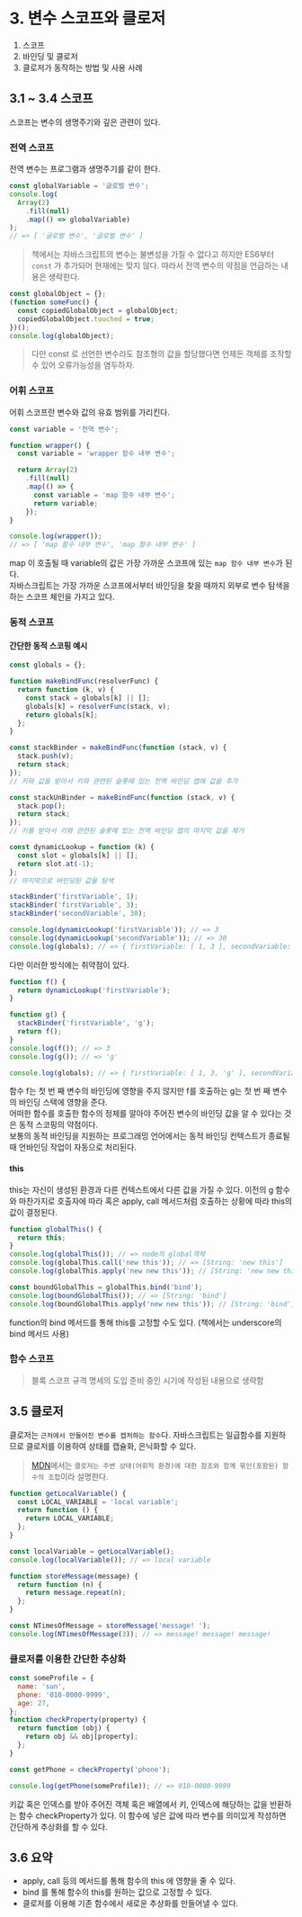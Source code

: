 # 3. 변수 스코프와 클로저

1. 스코프
2. 바인딩 및 클로저
3. 클로저가 동작하는 방법 및 사용 사례

## 3.1 ~ 3.4 스코프

스코프는 변수의 생명주기와 깊은 관련이 있다.

### 전역 스코프

전역 변수는 프로그램과 생명주기를 같이 한다.

```js
const globalVariable = '글로벌 변수';
console.log(
  Array(2)
    .fill(null)
    .map(() => globalVariable)
);
// => [ '글로벌 변수', '글로벌 변수' ]
```

> 책에서는 자바스크립트의 변수는 불변성을 가질 수 없다고 하지만 ES6부터 `const` 가 추가되어 현재에는 맞지 않다.
> 따라서 전역 변수의 약점을 언급하는 내용은 생략한다.

```js
const globalObject = {};
(function someFunc() {
  const copiedGlobalObject = globalObject;
  copiedGlobalObject.touched = true;
})();
console.log(globalObject);
```

> 다만 const 로 선언한 변수라도 참조형의 값을 할당했다면 언제든 객체를 조작할 수 있어 오류가능성을 염두하자.

### 어휘 스코프

어휘 스코프란 변수와 값의 유효 범위를 가리킨다.

```js
const variable = '전역 변수';

function wrapper() {
  const variable = 'wrapper 함수 내부 변수';

  return Array(2)
    .fill(null)
    .map(() => {
      const variable = 'map 함수 내부 변수';
      return variable;
    });
}

console.log(wrapper());
// => [ 'map 함수 내부 변수', 'map 함수 내부 변수' ]
```

map 이 호출될 때 variable의 값은 가장 가까운 스코프에 있는 `map 함수 내부 변수`가 된다.  
자바스크립트는 가장 가까운 스코프에서부터 바인딩을 찾을 때까지 외부로 변수 탐색을 하는 스코프 체인을 가지고 있다.

### 동적 스코프

#### 간단한 동적 스코핑 예시

```js
const globals = {};

function makeBindFunc(resolverFunc) {
  return function (k, v) {
    const stack = globals[k] || [];
    globals[k] = resolverFunc(stack, v);
    return globals[k];
  };
}

const stackBinder = makeBindFunc(function (stack, v) {
  stack.push(v);
  return stack;
});
// 키와 값을 받아서 키와 관련된 슬롯에 있는 전역 바인딩 맵에 값을 추가

const stackUnBinder = makeBindFunc(function (stack, v) {
  stack.pop();
  return stack;
});
// 키를 받아서 키와 관련된 슬롯에 있는 전역 바인딩 맵의 마지막 값을 제거

const dynamicLookup = function (k) {
  const slot = globals[k] || [];
  return slot.at(-1);
};
// 마지막으로 바인딩된 값을 탐색

stackBinder('firstVariable', 1);
stackBinder('firstVariable', 3);
stackBinder('secondVariable', 30);

console.log(dynamicLookup('firstVariable')); // => 3
console.log(dynamicLookup('secondVariable')); // => 30
console.log(globals); // => { firstVariable: [ 1, 3 ], secondVariable: [ 30 ] }
```

다만 이러한 방식에는 취약점이 있다.

```js
function f() {
  return dynamicLookup('firstVariable');
}

function g() {
  stackBinder('firstVariable', 'g');
  return f();
}
console.log(f()); // => 3
console.log(g()); // => 'g'

console.log(globals); // => { firstVariable: [ 1, 3, 'g' ], secondVariable: [ 30 ] }
```

함수 f는 첫 번 째 변수의 바인딩에 영향을 주지 않지만 f를 호출하는 g는 첫 번 째 변수의 바인딩 스택에 영향을 준다.  
어떠한 함수를 호출한 함수의 정체를 알아야 주어진 변수의 바인딩 값을 알 수 있다는 것은 동적 스코핑의 약점이다.  
보통의 동적 바인딩을 지원하는 프로그래밍 언어에서는 동적 바인딩 컨텍스트가 종료될 때 언바인딩 작업이 자동으로 처리된다.

#### this

this는 자신이 생성된 환경과 다른 컨텍스트에서 다른 값을 가질 수 있다. 이전의 g 함수와 마찬가지로 호출자에 따라 혹은 apply, call 메서드처럼 호출하는 상황에 따라 this의 값이 결정된다.

```js
function globalThis() {
  return this;
}
console.log(globalThis()); // => node의 global객체
console.log(globalThis.call('new this')); // => [String: 'new this']
console.log(globalThis.apply('new new this')); // [String: 'new new this']
```

```js
const boundGlobalThis = globalThis.bind('bind');
console.log(boundGlobalThis()); // => [String: 'bind']
console.log(boundGlobalThis.apply('new new this')); // [String: 'bind']
```

function의 bind 메서드를 통해 this를 고정할 수도 있다. (책에서는 underscore의 bind 메서드 사용)

### 함수 스코프

> 블록 스코프 규격 명세의 도입 준비 중인 시기에 작성된 내용으로 생략함

## 3.5 클로저

클로저는 `근처에서 만들어진 변수를 캡처하는 함수`다. 자바스크립트는 일급함수를 지원하므로 클로저를 이용하여 상태를 캡슐화, 은닉화할 수 있다.

> [MDN](https://developer.mozilla.org/ko/docs/Web/JavaScript/Closures)에서는 `클로저는 주변 상태(어휘적 환경)에 대한 참조와 함께 묶인(포함된) 함수의 조합`이라 설명한다.

```js
function getLocalVariable() {
  const LOCAL_VARIABLE = 'local variable';
  return function () {
    return LOCAL_VARIABLE;
  };
}

const localVariable = getLocalVariable();
console.log(localVariable()); // => local variable

function storeMessage(message) {
  return function (n) {
    return message.repeat(n);
  };
}

const NTimesOfMessage = storeMessage('message! ');
console.log(NTimesOfMessage(3)); // => message! message! message!
```

### 클로저를 이용한 간단한 추상화

```js
const someProfile = {
  name: 'sun',
  phone: '010-0000-9999',
  age: 27,
};
function checkProperty(property) {
  return function (obj) {
    return obj && obj[property];
  };
}

const getPhone = checkProperty('phone');

console.log(getPhone(someProfile)); // => 010-0000-9999
```

키값 혹은 인덱스를 받아 주어진 객체 혹은 배열에서 키, 인덱스에 해당하는 값을 반환하는 함수 checkProperty가 있다. 이 함수에 넣은 값에 따라 변수를 의미있게 작성하면 간단하게 추상화를 할 수 있다.

## 3.6 요약

- apply, call 등의 메서드를 통해 함수의 this 에 영향을 줄 수 있다.
- bind 를 통해 함수의 this를 원하는 값으로 고정할 수 있다.
- 클로저를 이용해 기존 함수에서 새로운 추상화를 만들어낼 수 있다.
